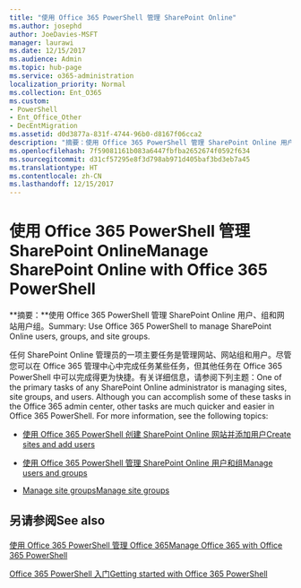 ```yaml
---
title: "使用 Office 365 PowerShell 管理 SharePoint Online"
ms.author: josephd
author: JoeDavies-MSFT
manager: laurawi
ms.date: 12/15/2017
ms.audience: Admin
ms.topic: hub-page
ms.service: o365-administration
localization_priority: Normal
ms.collection: Ent_O365
ms.custom:
- PowerShell
- Ent_Office_Other
- DecEntMigration
ms.assetid: d0d3877a-831f-4744-96b0-d8167f06cca2
description: "摘要：使用 Office 365 PowerShell 管理 SharePoint Online 用户、组和网站组。"
ms.openlocfilehash: 7f59081161b083a6447fbfba2652674f0592f634
ms.sourcegitcommit: d31cf57295e8f3d798ab971d405baf3bd3eb7a45
ms.translationtype: HT
ms.contentlocale: zh-CN
ms.lasthandoff: 12/15/2017
---
```

# <a name="manage-sharepoint-online-with-office-365-powershell"></a><span data-ttu-id="319b3-103">使用 Office 365 PowerShell 管理 SharePoint Online</span><span class="sxs-lookup"><span data-stu-id="319b3-103">Manage SharePoint Online with Office 365 PowerShell</span></span>

 <span data-ttu-id="319b3-104">**摘要：**使用 Office 365 PowerShell 管理 SharePoint Online 用户、组和网站用户组。</span><span class="sxs-lookup"><span data-stu-id="319b3-104">Summary: Use Office 365 PowerShell to manage SharePoint Online users, groups, and site groups.</span></span>
  
<span data-ttu-id="319b3-p101">任何 SharePoint Online 管理员的一项主要任务是管理网站、网站组和用户。尽管您可以在 Office 365 管理中心中完成任务某些任务，但其他任务在 Office 365 PowerShell 中可以完成得更为快捷。有关详细信息，请参阅下列主题：</span><span class="sxs-lookup"><span data-stu-id="319b3-p101">One of the primary tasks of any SharePoint Online administrator is managing sites, site groups, and users. Although you can accomplish some of these tasks in the Office 365 admin center, other tasks are much quicker and easier in Office 365 PowerShell. For more information, see the following topics:</span></span>
  
- <span data-ttu-id="319b3-108">[使用 Office 365 PowerShell 创建 SharePoint Online 网站并添加用户]((http://technet.microsoft.com/library/c55d4ccf-ab36-481a-a285-c40234e11abd.aspx))</span><span class="sxs-lookup"><span data-stu-id="319b3-108">[Create sites and add users]((http://technet.microsoft.com/library/c55d4ccf-ab36-481a-a285-c40234e11abd.aspx))</span></span>
    
- <span data-ttu-id="319b3-109">[使用 Office 365 PowerShell 管理 SharePoint Online 用户和组]((http://technet.microsoft.com/library/9680af2e-a965-4e62-92ee-da72105c7800.aspx))</span><span class="sxs-lookup"><span data-stu-id="319b3-109">[Manage users and groups]((http://technet.microsoft.com/library/9680af2e-a965-4e62-92ee-da72105c7800.aspx))</span></span>
    
- <span data-ttu-id="319b3-110">[Manage site groups]((http://technet.microsoft.com/library/122f4099-c78d-4cce-bab0-4343b04596ae.aspx))</span><span class="sxs-lookup"><span data-stu-id="319b3-110">[Manage site groups]((http://technet.microsoft.com/library/122f4099-c78d-4cce-bab0-4343b04596ae.aspx))</span></span>
    
## <a name="see-also"></a><span data-ttu-id="319b3-111">另请参阅</span><span class="sxs-lookup"><span data-stu-id="319b3-111">See also</span></span>

#### 

[<span data-ttu-id="319b3-112">使用 Office 365 PowerShell 管理 Office 365</span><span class="sxs-lookup"><span data-stu-id="319b3-112">Manage Office 365 with Office 365 PowerShell</span></span>](manage-office-365-with-office-365-powershell.md)
  
[<span data-ttu-id="319b3-113">Office 365 PowerShell 入门</span><span class="sxs-lookup"><span data-stu-id="319b3-113">Getting started with Office 365 PowerShell</span></span>](getting-started-with-office-365-powershell.md)

